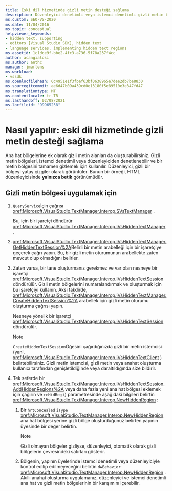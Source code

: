 ```yaml
---
title: Eski dil hizmetinde gizli metin desteği sağlama
description: Düzenleyici denetimli veya istemci denetimli gizli metin bölgeleri ekleyerek eski dil hizmetinde gizli metin desteği sağlamayı öğrenin.
ms.custom: SEO-VS-2020
ms.date: 11/04/2016
ms.topic: conceptual
helpviewer_keywords:
- hidden text, supporting
- editors [Visual Studio SDK], hidden text
- language services, implementing hidden text regions
ms.assetid: 1c1dce9f-bbe2-4fc3-a736-5f78a237f4cc
author: acangialosi
ms.author: anthc
manager: jmartens
ms.workload:
- vssdk
ms.openlocfilehash: 0c4951e1f3fbaf63bf0638965a7dee2db7be8830
ms.sourcegitcommit: ae6d47b09a439cd0e13180f5e89510e3e347fd47
ms.translationtype: MT
ms.contentlocale: tr-TR
ms.lasthandoff: 02/08/2021
ms.locfileid: "99965258"
---
```

# <a name="how-to-provide-hidden-text-support-in-a-legacy-language-service"></a>Nasıl yapılır: eski dil hizmetinde gizli metin desteği sağlama
Ana hat bölgelerine ek olarak gizli metin alanları da oluşturabilirsiniz. Gizli metin bölgeleri, istemci denetimli veya düzenleyiciden denetlenebilir ve bir metin bölgesini tamamen gizlemek için kullanılır. Düzenleyici, gizli bir bölgeyi yatay çizgiler olarak görüntüler. Bunun bir örneği, HTML düzenleyicisinde **yalnızca betik** görünümüdür.

## <a name="to-implement-a-hidden-text-region"></a>Gizli metin bölgesi uygulamak için

1. `QueryService`İçin çağrısı <xref:Microsoft.VisualStudio.TextManager.Interop.SVsTextManager> .

     Bu, için bir işaretçi döndürür <xref:Microsoft.VisualStudio.TextManager.Interop.IVsHiddenTextManager> .

2. <xref:Microsoft.VisualStudio.TextManager.Interop.IVsHiddenTextManager.GetHiddenTextSession%2A>Belirli bir metin arabelleği için bir işaretçiye geçerek çağrı yapın. Bu, bir gizli metin oturumunun arabellekte zaten mevcut olup olmadığını belirler.

3. Zaten varsa, bir tane oluşturmanız gerekmez ve var olan nesneye bir işaretçi <xref:Microsoft.VisualStudio.TextManager.Interop.IVsHiddenTextSession> döndürülür. Gizli metin bölgelerini numaralandırmak ve oluşturmak için bu işaretçiyi kullanın. Aksi takdirde, <xref:Microsoft.VisualStudio.TextManager.Interop.IVsHiddenTextManager.CreateHiddenTextSession%2A> arabellek için gizli metin oturumu oluşturma çağrısı yapın.

     Nesneye yönelik bir işaretçi <xref:Microsoft.VisualStudio.TextManager.Interop.IVsHiddenTextSession> döndürülür.

    > [!NOTE]
    > `CreateHiddenTextSession`Öğesini çağırdığınızda gizli bir metin istemcisi (yani, <xref:Microsoft.VisualStudio.TextManager.Interop.IVsHiddenTextClient> ) belirtebilirsiniz. Gizli metin istemcisi, gizli metin veya anahat oluşturma kullanıcı tarafından genişletildiğinde veya daraltıldığında size bildirir.

4. Tek seferde bir <xref:Microsoft.VisualStudio.TextManager.Interop.IVsHiddenTextSession.AddHiddenRegions%2A> veya daha fazla yeni ana hat bölgesi eklemek için çağırın ve `reHidReg` () parametresinde aşağıdaki bilgileri belirtin <xref:Microsoft.VisualStudio.TextManager.Interop.NewHiddenRegion> :

    1. Bir `hrtConcealed` `iType` <xref:Microsoft.VisualStudio.TextManager.Interop.NewHiddenRegion> ana hat bölgesi yerine gizli bölge oluşturduğunuz belirten yapının üyesinde bir değer belirtin.

        > [!NOTE]
        > Gizli olmayan bölgeler gizliyse, düzenleyici, otomatik olarak gizli bölgelerin çevresindeki satırları gösterir.

    2. Bölgenin, yapının üyelerinde istemci denetimli veya düzenleyiciyle kontrol edilip edilmeyeceğini belirtin `dwBehavior` <xref:Microsoft.VisualStudio.TextManager.Interop.NewHiddenRegion> . Akıllı anahat oluşturma uygulamanız, düzenleyici ve istemci denetimli ana hat ve gizli metin bölgelerinin bir karışımını içerebilir.

